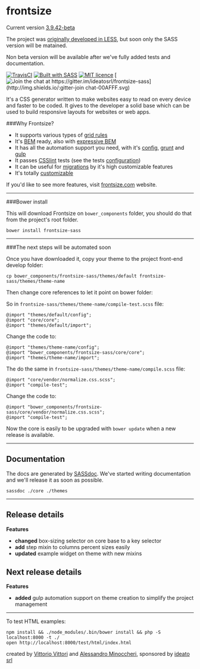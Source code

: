 frontsize
=========

Current version [3.9.42-beta][release]

The project was [originally developed in LESS][less], but soon only the SASS version will be matained.

Non beta version will be available after we've fully added tests and documentation.

[![TravisCI](https://travis-ci.org/ideatosrl/frontsize-sass.svg?branch=master)](https://travis-ci.org/ideatosrl/frontsize-sass/builds)
[![Built with SASS](http://img.shields.io/:language-SASS-ff6799.svg)](http://badges.github.io/badgerbadgerbadger/)
[![MIT licence](http://img.shields.io/:license-MIT-00AFFF.svg)](https://github.com/ideatosrl/frontsize-sass/blob/master/LICENSE.md)
[![Join the chat at https://gitter.im/ideatosrl/frontsize-sass](http://img.shields.io/:gitter-join chat-00AFFF.svg)](https://gitter.im/ideatosrl/frontsize-sass?utm_source=badge&utm_medium=badge&utm_campaign=pr-badge&utm_content=badge)

It's a CSS generator written to make websites easy to read on every device and faster to be coded. It gives to the developer a solid base which can be used to build responsive layouts for websites or web apps.

###Why Frontsize?

- It supports various types of [grid rules][grids]
- It's [BEM][bem] ready, also with [expressive BEM][bem_expressive]
- It has all the automation support you need, with it's [config][automation_config], [grunt][automation_grunt] and [gulp][automation_gulp]
- It passes [CSSlint][csslint] tests (see the tests [configuration][csslintc])
- It can be useful for [migrations][migration] by it's high customizable features
- It's totally [customizable][app]

If you'd like to see more features, visit [frontsize.com][site] website.

---

###Bower install

This will download Frontsize on `bower_components` folder, you should do that from the project's root folder.

```
bower install frontsize-sass
```

---

###The next steps will be automated soon

Once you have downloaded it, copy your theme to the project front-end develop folder:

```
cp bower_components/frontsize-sass/themes/default frontsize-sass/themes/theme-name
```

Then change core references to let it point on bower folder:

So in `frontsize-sass/themes/theme-name/compile-test.scss` file:

```
@import "themes/default/config";
@import "core/core";
@import "themes/default/import";
```

Change the code to:

```
@import "themes/theme-name/config";
@import "bower_components/frontsize-sass/core/core";
@import "themes/theme-name/import";
```

The do the same in `frontsize-sass/themes/theme-name/compile.scss` file:

```
@import "core/vendor/normalize.css.scss";
@import "compile-test";
```

Change the code to:

```
@import "bower_components/frontsize-sass/core/vendor/normalize.css.scss";
@import "compile-test";
```

Now the core is easily to be upgraded with `bower update` when a new release is available.

---

Documentation
---

The docs are generated by [SASSdoc][sassdoc].
We've started writing documentation and we'll release it as soon as possible.

```
sassdoc ./core ./themes
```

---

Release details
---

**Features**
- **changed** box-sizing selector on core base to a key selector
- **add** step mixin to columns percent sizes easily
- **updated** example widget on theme with new mixins

Next release details
---

**Features**
- **added** gulp automation support on theme creation to simplify the project management

---

To test HTML examples:

```
npm install && ./node_modules/.bin/bower install && php -S localhost:8000 -t ./
open http://localhost:8000/test/html/index.html
```

created by [Vittorio Vittori][vitto] and [Alessandro Minoccheri][minompi], sponsored by [ideato srl][ideato]

[app]:               https://github.com/ideatosrl/frontsize-sass/blob/master/themes/default/app.scss
[csslint]:           https://github.com/CSSLint/csslint
[csslintc]:          https://github.com/ideatosrl/frontsize-sass/blob/master/.csslintrc
[bem]:               https://github.com/ideatosrl/frontsize-sass/blob/master/core/components/bem.scss
[bem_expressive]:    https://github.com/ideatosrl/frontsize-sass/blob/master/core/components/bem-expressive.scss
[docs]:              https://github.com/ideatosrl/frontsize-less/wiki
[automation_config]: https://github.com/ideatosrl/frontsize-sass/blob/master/frontsize.yml.dist
[automation_gulp]:   https://github.com/ideatosrl/frontsize-sass/blob/master/gulpfile.js
[automation_grunt]:  https://github.com/ideatosrl/frontsize-sass/blob/master/Gruntfile.js
[grids]:             https://github.com/ideatosrl/frontsize-sass/tree/master/core/grids
[ideato]:            http://www.ideato.it
[migration]:         https://gist.github.com/vitto/9b7dfc40ef710470fed1
[minompi]:           https://twitter.com/minompi
[sass]:              https://github.com/ideatosrl/frontsize-sass
[less]:              https://github.com/ideatosrl/frontsize-less
[site]:              http://frontsize.com
[vitto]:             https://twitter.com/vttrx
[sassdoc]:           http://sassdoc.com/
[release]:           https://github.com/ideatosrl/frontsize-sass/releases/tag/3.9.42
